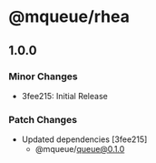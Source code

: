 # @mqueue/rhea

## 1.0.0

### Minor Changes

- 3fee215: Initial Release

### Patch Changes

- Updated dependencies [3fee215]
  - @mqueue/queue@0.1.0
